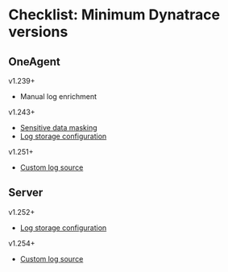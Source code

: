 # Checklist: Minimum Dynatrace versions

## OneAgent
v1.239+ 
- Manual log enrichment

v1.243+
- [Sensitive data masking](https://www.dynatrace.com/support/help/shortlink/log-monitoring-mask-sensitive-data)
- [Log storage configuration](https://www.dynatrace.com/support/help/shortlink/log-monitoring-log-storage)

v1.251+
- [Custom log source](https://www.dynatrace.com/support/help/shortlink/log-monitoring-custom-source)

## Server
v1.252+
- [Log storage configuration](https://www.dynatrace.com/support/help/shortlink/log-monitoring-log-storage)

v1.254+
- [Custom log source](https://www.dynatrace.com/support/help/shortlink/log-monitoring-custom-source)


